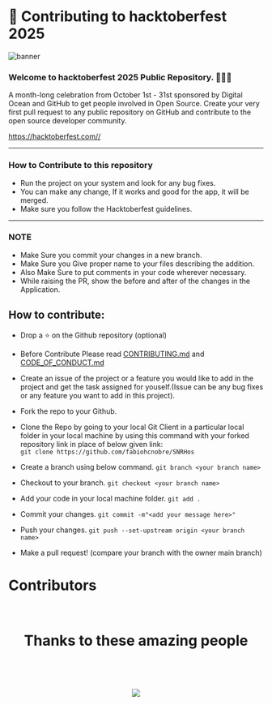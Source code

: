 # 🌱 Contributing to hacktoberfest 2025

![banner](https://user-images.githubusercontent.com/76551267/192131870-a8a3b7d7-cfbf-4e77-9cb5-b0a4e458b02f.png)

### Welcome to hacktoberfest 2025 Public Repository. 👨🏻‍💻

<p>A month-long celebration from October 1st - 31st sponsored by Digital Ocean and GitHub to get people involved in Open Source. Create your very first pull request to any public repository on GitHub and contribute to the open source developer community.

https://hacktoberfest.com//</p>

---

### How to Contribute to this repository

- Run the project on your system and look for any bug fixes.
- You can make any change, If it works and good for the app, it will be merged.
- Make sure you follow the Hacktoberfest guidelines.

---

### NOTE

- Make Sure you commit your changes in a new branch.
- Make Sure you Give proper name to your files describing the addition.
- Also Make Sure to put comments in your code wherever necessary.
- While raising the PR, show the before and after of the changes in the Application.


## How to contribute:

- Drop a :star: on the Github repository (optional)<br/>

- Before Contribute Please read [CONTRIBUTING.md](https://github.com/fabiohcnobre/SNRHos/blob/master/CONTRIBUTING.md) and [CODE_OF_CONDUCT.md](https://github.com/fabiohcnobre/SNRHos/blob/master/CODE_OF_CONDUCT.md)

- Create an issue of the project or a feature you would like to add in the project and get the task assigned for youself.(Issue can be any bug fixes or any feature you want to add in this project).

- Fork the repo to your Github.<br/>

- Clone the Repo by going to your local Git Client in a particular local folder in your local machine by using this command with your forked repository link in place of below given link: <br/>
  `git clone https://github.com/fabiohcnobre/SNRHos`
- Create a branch using below command.
  `git branch <your branch name>`
- Checkout to your branch.
  `git checkout <your branch name>`
- Add your code in your local machine folder.
  `git add . `
- Commit your changes.
  `git commit -m"<add your message here>"`
- Push your changes.
  `git push --set-upstream origin <your branch name>`

- Make a pull request! (compare your branch with the owner main branch)

# Contributors
<br>
<h1 align="center">
 <b>Thanks to these amazing people
<h1>
<a href="https://github.com/fabiohcnobre/SNRHos/graphs/contributors">
  <img src="https://contrib.rocks/image?repo=fabiohcnobre/SNRHos&&max=817" />
</a>
